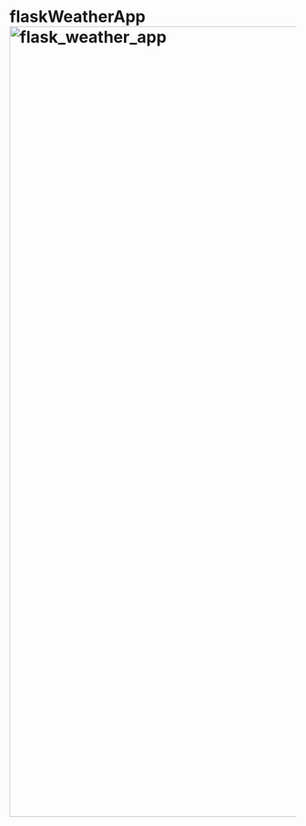 # flaskWeatherApp<img width="1389" alt="flask_weather_app" src="https://user-images.githubusercontent.com/46200282/170545411-04a4cdb7-a0d8-4ae9-93c5-41a04ba80cf2.png">
